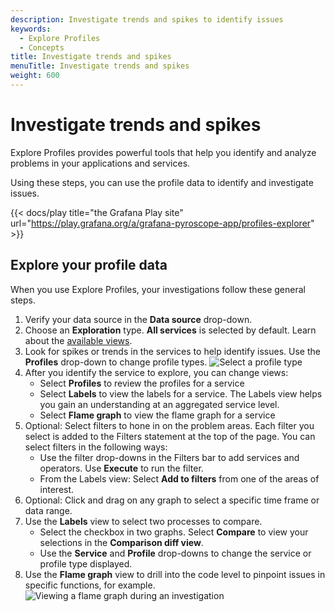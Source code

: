 ```yaml
---
description: Investigate trends and spikes to identify issues
keywords:
  - Explore Profiles
  - Concepts
title: Investigate trends and spikes
menuTitle: Investigate trends and spikes
weight: 600
---
```


# Investigate trends and spikes

Explore Profiles provides powerful tools that help you identify and analyze problems in your applications and services.

Using these steps, you can use the profile data to identify and investigate issues.

{{< docs/play title="the Grafana Play site" url="https://play.grafana.org/a/grafana-pyroscope-app/profiles-explorer" >}}

## Explore your profile data

When you use Explore Profiles, your investigations follow these general steps.

1. Verify your data source in the **Data source** drop-down.
1. Choose an **Exploration** type. **All services** is selected by default. Learn about the [available views](../choose-a-view/).
1. Look for spikes or trends in the services to help identify issues. Use the **Profiles** drop-down to change profile types.
  ![Select a profile type](explore-profiles-select-profile.png "Select a profile type")
1. After you identify the service to explore, you can change views:
   * Select **Profiles** to review the profiles for a service
   * Select **Labels** to view the labels for a service. The Labels view helps you gain an understanding at an aggregated service level.
   * Select **Flame graph** to view the flame graph for a service
1. Optional: Select filters to hone in on the problem areas. Each filter you select is added to the Filters statement at the top of the page. You can select filters in the following ways:
   * Use the filter drop-downs in the Filters bar to add services and operators. Use **Execute** to run the filter.
   * From the Labels view: Select **Add to filters** from one of the areas of interest.
1. Optional: Click and drag on any graph to select a specific time frame or data range.
1. Use the **Labels** view to select two processes to compare.
   * Select the checkbox in two graphs. Select **Compare** to view your selections in the **Comparison diff view**.
   * Use the **Service** and **Profile** drop-downs to change the service or profile type displayed.
1. Use the **Flame graph** view to drill into the code level to pinpoint issues in specific functions, for example.
  ![Viewing a flame graph during an investigation](images/explore-profiles-flamegraph.png)


